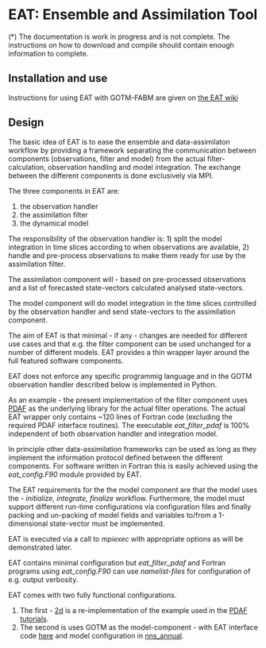 # EAT: Ensemble and Assimilation Tool

(*) The documentation is work in progress and is not complete. The instructions on how to download and compile should contain enough information to complete.

## Installation and use

Instructions for using EAT with GOTM-FABM are given on [the EAT wiki](https://github.com/BoldingBruggeman/eat/wiki/Using-EAT-for-data-assimilation-with-GOTM)

## Design

The basic idea of EAT is to ease the ensemble and data-assimilaton workflow by providing a framework separating the communication between components (observations, filter and model) from the actual filter-calculation, observation handling and model integration. The exchange between the different components is done exclusively via MPI.

The three components in EAT are:

1. the observation handler
2. the assimilation filter
3. the dynamical model

The responsibility of the observation handler is: 1) split the model integration in time slices according to when observations are available, 2) handle and pre-process observations to make them ready for use by the assimilation filter.

The assimilation component will - based on pre-processed observations and a list of forecasted state-vectors calculated analysed state-vectors.

The model component will do model integration in the time slices controlled by the observation handler and send state-vectors to the assimilation component.

The aim of EAT is that minimal - if any - changes are needed for different use cases and that e.g. the filter component can be used unchanged for a number of different models. EAT provides a thin wrapper layer around the full featured software components.

EAT does not enforce any specific programmig language and in the GOTM observation handler described below is implemented in Python.

As an example - the present implementation of the filter component uses [PDAF](http://pdaf.awi.de/trac/wiki) as the underlying library for the actual filter operations. The actual EAT wrapper only contains ~120 lines of Fortran code (excluding the required PDAF interface routines). The executable *eat_filter_pdaf* is 100% independent of both observation handler and integration model.

In principle other data-assimilation frameworks can be used as long as they implement the information protocol defined between the different components. For software written in Fortran this is easily achieved using the *eat_config.F90* module provided by EAT.

The EAT requirements for the the model component are that the model uses the - *initialize, integrate, finalize* workflow. Furthermore, the model must support different run-time configurations via configuration files and finally packing and un-packing of model fields and variables to/from a 1-dimensional state-vector must be implemented.

EAT is executed via a call to *mpiexec* with appropriate options as will be demonstrated later.

EAT contains minimal configuration but *eat_filter_pdaf* and Fortran programs using *eat_config.F90* can use *namelist-files* for configuration of e.g. output verbosity.

EAT comes with two fully functional configurations. 

1. The first - [2d](tests/2d) is a re-implementation of the example used in the [PDAF tutorials](http://pdaf.awi.de/files/pdaf_tutorial_the_model.pdf).
2. The second is uses GOTM as the model-component - with EAT interface code [here](models/gotm) and model configuration in [nns_annual](tests/nns_annual).
